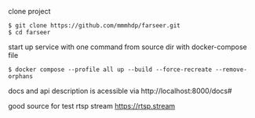 clone project

```console
$ git clone https://github.com/mmmhdp/farseer.git
$ cd farseer
```

start up service with one command from source dir with docker-compose file

```console
$ docker compose --profile all up --build --force-recreate --remove-orphans
```

docs and api description is acessible via http://localhost:8000/docs# 

good source for test rtsp stream https://rtsp.stream
